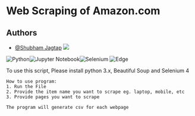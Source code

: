 
# Web Scraping of Amazon.com





## Authors

- [@Shubham Jagtap](https://github.com/ShubhamCJagtap)
<a href="https://www.linkedin.com/in/shubham-jagtap-scj4497/"><img src="https://img.shields.io/badge/-Shubham%20C%20Jagtap-0077B5?style=flat&logo=Linkedin&logoColor=white"/></a>

![Python](https://img.shields.io/badge/python-3670A0?style=flate&logo=python&logoColor=ffdd54)![Jupyter Notebook](https://img.shields.io/badge/jupyter-%23FA0F00.svg?style=flat&logo=jupyter&logoColor=white)![Selenium](https://img.shields.io/badge/-selenium-%43B02A?style=flat&logo=selenium&logoColor=white)
	![Edge](https://img.shields.io/badge/Edge-0078D7?style=for-the-badge&logo=Microsoft-edge&logoColor=white)


To use this script,
Please install python 3.x, Beautiful Soup and Selenium 4 
    
    How to use program:
    1. Run the File
    2. Provide the item name you want to scrape eg. laptop, mobile, etc
    3. Provide pages you want to scrape
    
    The program will generate csv for each webpage
